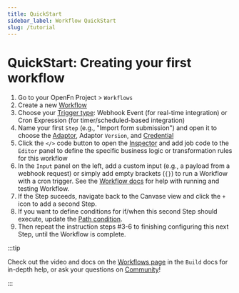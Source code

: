 ```yaml
---
title: QuickStart
sidebar_label: Workflow QuickStart
slug: /tutorial
---
```


# QuickStart: Creating your first workflow

1. Go to your OpenFn Project > `Workflows`
2. Create a new [Workflow](../build/workflows.md)
3. Choose your [Trigger type](../build/triggers.md): Webhook Event (for real-time integration) or Cron Expression (for timer/scheduled-based integration)
3. Name your first `Step` (e.g., "Import form submission") and open it to choose the [Adaptor](/adaptors), Adaptor `Version`, and [Credential](../build/credentials.md)
4. Click the `</>` code button to open the [Inspector](../build/steps/step-editor.md) and add job code to the `Editor` panel to define the specific business logic or transformation rules for this workflow
5. In the `Input` panel on the left, add a custom input (e.g., a payload from a webhook request) or simply add empty brackets (`{}`) to run a Workflow with a cron trigger. See the [Workflow docs](docs/build/workflows.md) for help with running and testing Workflow. 
6. If the Step suceeds, navigate back to the Canvase view and click the `+` icon to add a second Step.
7. If you want to define conditions for if/when this second Step should execute, update the [Path condition](../build/paths.md). 
8. Then repeat the instruction steps #3-6 to finishing configuring this next Step, until the Workflow is complete. 

:::tip

Check out the video and docs on the [Workflows page](../build/workflows.md) in the `Build` docs for in-depth help, or ask your questions on [Community](https://community.openfn.org)!

:::